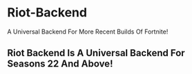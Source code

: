 # Riot-Backend
A Universal Backend For More Recent Builds Of Fortnite!

## Riot Backend Is A Universal Backend For Seasons 22 And Above!